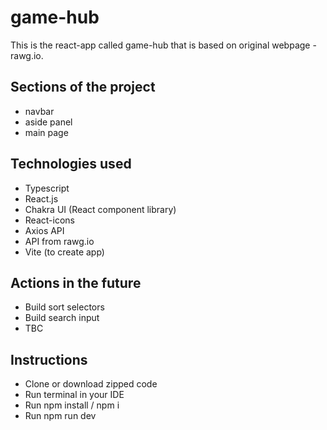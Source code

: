 # game-hub

This is the react-app called game-hub that is based on original webpage - rawg.io.

## Sections of the project

- navbar
- aside panel
- main page

## Technologies used

- Typescript
- React.js
- Chakra UI (React component library)
- React-icons
- Axios API
- API from rawg.io
- Vite (to create app)

## Actions in the future

- Build sort selectors
- Build search input
- TBC

## Instructions

- Clone or download zipped code
- Run terminal in your IDE
- Run npm install / npm i
- Run npm run dev
